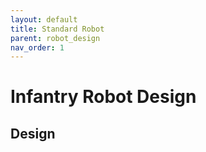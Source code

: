 ```yaml
---
layout: default
title: Standard Robot
parent: robot_design
nav_order: 1
---
```


# Infantry Robot Design

## Design
